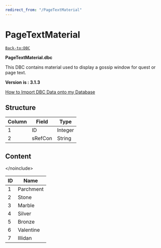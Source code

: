 ```yaml
---
redirect_from: "/PageTextMaterial"
---
```


# PageTextMaterial

[`Back-to:DBC`](dbc-index.md)

**PageTextMaterial.dbc**

This DBC contains material used to display a gossip window for quest or page text.

**Version is : 3.1.3**

[How to Import DBC Data onto my Database](how-to-import-dbc-data-in-db.md)  

## Structure

| Column | Field   | Type    |
|--------|---------|---------|
| 1      | ID      | Integer |
| 2      | sRefCon | String  |

## **Content**

&lt;/noinclude&gt;

| ID | Name      |
|----|-----------|
| 1  | Parchment |
| 2  | Stone     |
| 3  | Marble    |
| 4  | Silver    |
| 5  | Bronze    |
| 6  | Valentine |
| 7  | Illidan   |
